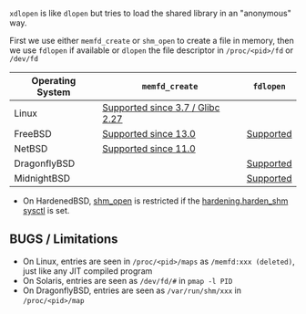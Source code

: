 
`xdlopen` is like `dlopen` but tries to load the shared library in an "anonymous" way.

First we use either `memfd_create` or `shm_open` to create a file in memory,
then we use `fdlopen` if available or `dlopen` the file descriptor in `/proc/<pid>/fd` or `/dev/fd`

| Operating System | `memfd_create` | `fdlopen` |
|---|---|---|
| Linux | [Supported since 3.7 / Glibc 2.27](https://man7.org/linux/man-pages/man2/memfd_create.2.html) | |
| FreeBSD | [Supported since 13.0](https://man.freebsd.org/cgi/man.cgi?memfd_create(3)) | [Supported](https://man.freebsd.org/cgi/man.cgi?fdlopen(3)) |
| NetBSD | [Supported since 11.0](https://man.netbsd.org/memfd_create.2) | |
| DragonflyBSD | | [Supported](https://leaf.dragonflybsd.org/cgi/web-man?command=fdlopen&section=ANY) |
| MidnightBSD | | [Supported](http://man.midnightbsd.org/cgi-bin/man.cgi/fdlopen) |

- On HardenedBSD, [shm_open](https://man.freebsd.org/cgi/man.cgi?shm_open) is restricted if the [hardening.harden_shm sysctl](https://git.hardenedbsd.org/hardenedbsd/HardenedBSD/-/wikis/home#shared-memory-shm-hardening) is set.

## BUGS / Limitations

- On Linux, entries are seen in `/proc/<pid>/maps` as `/memfd:xxx (deleted)`, just like any JIT compiled program
- On Solaris, entries are seen as `/dev/fd/#` in `pmap -l PID`
- On DragonflyBSD, entries are seen as `/var/run/shm/xxx` in `/proc/<pid>/map`
